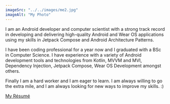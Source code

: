 ```yaml
---
imageSrc: "../../images/me2.jpg"
imageAlt: "My Photo"
---
```


I am an Android developer and computer scientist with a strong track record in developing and delivering high-quality Android and Wear OS applications using my skills in Jetpack Compose and Android Architecture Patterns.

I have been coding professional for a year now and I graduated with a BSc in Computer Science. I have experience with a variety of Android development tools and technologies from Kotlin, MVVM and MVI, Dependency Injection, Jetpack Compose, Wear OS Development amongst others.

Finally I am a hard worker and I am eager to learn. I am always willing to go the extra mile, and I am always looking for new ways to improve my skills. :)

<a href="https://drive.google.com/file/d/1F0B0tOWmNWgtMU7_VeJ6cNpA3nIYkhso/view?usp=drivesdk" target="_blank" rel="nofollow noopener noreferrer" aria-label="External Link"><u>My Résumé</u></a>